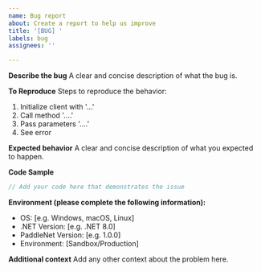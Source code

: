 ```yaml
---
name: Bug report
about: Create a report to help us improve
title: '[BUG] '
labels: bug
assignees: ''

---
```


**Describe the bug**
A clear and concise description of what the bug is.

**To Reproduce**
Steps to reproduce the behavior:
1. Initialize client with '...'
2. Call method '....'
3. Pass parameters '....'
4. See error

**Expected behavior**
A clear and concise description of what you expected to happen.

**Code Sample**
```csharp
// Add your code here that demonstrates the issue
```

**Environment (please complete the following information):**
 - OS: [e.g. Windows, macOS, Linux]
 - .NET Version: [e.g. .NET 8.0]
 - PaddleNet Version: [e.g. 1.0.0]
 - Environment: [Sandbox/Production]

**Additional context**
Add any other context about the problem here. 